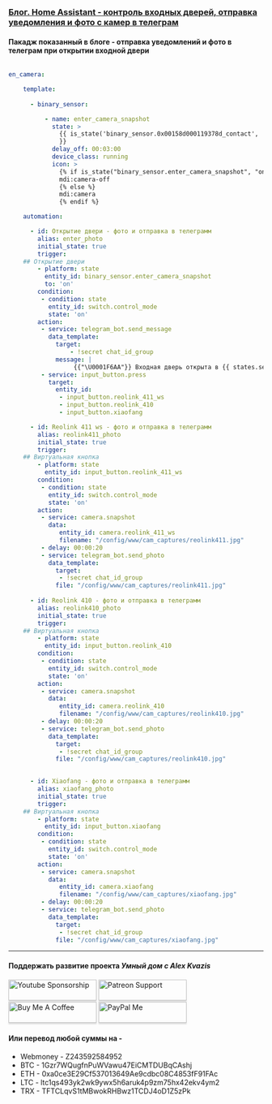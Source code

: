 ### [Блог. Home Assistant - контроль входных дверей, отправка уведомления и фото с камер в телеграм](https://youtu.be/YxzUqcTerSE)

#### Пакадж показанный в блоге - отправка уведомлений и фото в телеграм при открытии входной двери

```yaml

en_camera:

    template:
     
      - binary_sensor:

          - name: enter_camera_snapshot
            state: >
              {{ is_state('binary_sensor.0x00158d000119378d_contact', 'on')  
              }}
            delay_off: 00:03:00
            device_class: running
            icon: >
              {% if is_state("binary_sensor.enter_camera_snapshot", "on") %}
              mdi:camera-off
              {% else %}
              mdi:camera
              {% endif %}

    automation:

      - id: Открытие двери - фото и отправка в телеграмм
        alias: enter_photo
        initial_state: true
        trigger:
    ## Открытие двери
        - platform: state
          entity_id: binary_sensor.enter_camera_snapshot
          to: 'on'
        condition:
         - condition: state
           entity_id: switch.control_mode
           state: 'on'
        action:
         - service: telegram_bot.send_message
           data_template:
             target:
                 - !secret chat_id_group
             message: | 
                  {{"\U0001F6AA"}} Входная дверь открыта в {{ states.sensor.time_date.state }}
         - service: input_button.press
           target:
             entity_id: 
              - input_button.reolink_411_ws
              - input_button.reolink_410
              - input_button.xiaofang

      - id: Reolink 411 ws - фото и отправка в телеграмм
        alias: reolink411_photo
        initial_state: true
        trigger:
    ## Виртуальная кнопка
        - platform: state
          entity_id: input_button.reolink_411_ws
        condition:
         - condition: state
           entity_id: switch.control_mode
           state: 'on'
        action:
         - service: camera.snapshot
           data:
              entity_id: camera.reolink_411_ws
              filename: "/config/www/cam_captures/reolink411.jpg"
         - delay: 00:00:20
         - service: telegram_bot.send_photo
           data_template:
             target:
              - !secret chat_id_group
             file: "/config/www/cam_captures/reolink411.jpg" 
        
      - id: Reolink 410 - фото и отправка в телеграмм
        alias: reolink410_photo
        initial_state: true
        trigger:
    ## Виртуальная кнопка
        - platform: state
          entity_id: input_button.reolink_410
        condition:
         - condition: state
           entity_id: switch.control_mode
           state: 'on'
        action:
         - service: camera.snapshot
           data:
              entity_id: camera.reolink_410
              filename: "/config/www/cam_captures/reolink410.jpg"
         - delay: 00:00:20
         - service: telegram_bot.send_photo
           data_template:
             target:
              - !secret chat_id_group
             file: "/config/www/cam_captures/reolink410.jpg"         
        

      - id: Xiaofang - фото и отправка в телеграмм
        alias: xiaofang_photo
        initial_state: true
        trigger:
    ## Виртуальная кнопка
        - platform: state
          entity_id: input_button.xiaofang 
        condition:
         - condition: state
           entity_id: switch.control_mode
           state: 'on'
        action:
         - service: camera.snapshot
           data:
              entity_id: camera.xiaofang
              filename: "/config/www/cam_captures/xiaofang.jpg"
         - delay: 00:00:20
         - service: telegram_bot.send_photo
           data_template:
             target:
              - !secret chat_id_group
             file: "/config/www/cam_captures/xiaofang.jpg" 
```
____
#### Поддержать развитие проекта *Умный дом с Alex Kvazis*    
<a href="https://www.youtube.com/channel/UCcq9onYHbs6go3kDpfBoqhg/join" target="_blank"><img src="https://raw.githubusercontent.com/kvazis/training/master/lessons/img/youtube.png" alt="Youtube Sponsorship" style="height: 41px !important;width: 174px !important;box-shadow: 0px 3px 2px 0px rgba(190, 190, 190, 0.5) !important;-webkit-box-shadow: 0px 3px 2px 0px rgba(190, 190, 190, 0.5) !important;" ></a>
<a href="https://www.patreon.com/alex_kvazis" target="_blank"><img src="https://raw.githubusercontent.com/kvazis/training/master/lessons/img/patreon-button.png" alt="Patreon Support" style="height: 41px !important;width: 174px !important;box-shadow: 0px 3px 2px 0px rgba(190, 190, 190, 0.5) !important;-webkit-box-shadow: 0px 3px 2px 0px rgba(190, 190, 190, 0.5) !important;" ></a>
<a href="https://www.buymeacoffee.com/greatkvazis" target="_blank"><img src="https://raw.githubusercontent.com/kvazis/training/master/lessons/img/buymeacoffee.png" alt="Buy Me A Coffee" style="height: 41px !important;width: 174px !important;box-shadow: 0px 3px 2px 0px rgba(190, 190, 190, 0.5) !important;-webkit-box-shadow: 0px 3px 2px 0px rgba(190, 190, 190, 0.5) !important;" ></a>
<a href="https://www.paypal.com/paypalme/greatkvazis" target="_blank"><img src="https://raw.githubusercontent.com/kvazis/training/master/lessons/img/paypal.png" alt="PayPal Me" style="height: 41px !important;width: 174px !important;box-shadow: 0px 3px 2px 0px rgba(190, 190, 190, 0.5) !important;-webkit-box-shadow: 0px 3px 2px 0px rgba(190, 190, 190, 0.5) !important;" ></a>

#### Или перевод любой суммы на -     
* Webmoney - Z243592584952
* BTC - 1Gzr7WQugfnPuWVawu47EiCMTDUBqCAshj
* ETH - 0xa0ce3E29Cf537013649Ae9cdbc08C4853fF91FAc
* LTC - ltc1qs493yk2wk9ywx5h6aruk4p9zm75hx42ekv4ym2
* TRX - TFTCLqvS1tMBwokRHBwz1TCDJ4oD1Z5zPk